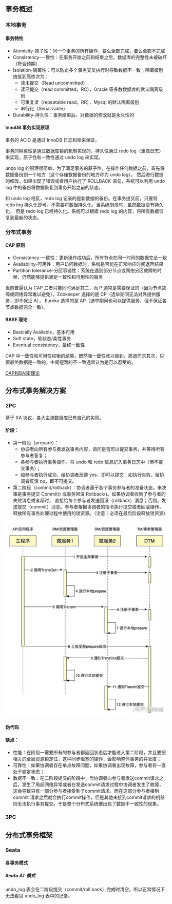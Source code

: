 ## 事务概述

### 本地事务

#### 事务特性

* Atomicity-原子性：同一个事务的所有操作，要么全部完成，要么全部不完成
* Consistency-一致性：在事务开始之前和结束之后，数据库的完整性未被破坏（符合预期）
* Isolation-隔离性：可以防止多个事务交叉执行时导致数据不一致；隔离级别由低到高依次为：
    * 读未提交（Read uncommitted）
    * 读已提交（read committed，RC），Oracle 等多数数据库的默认隔离级别
    * 可重复读（repeatable read，RR），Mysql 的默认隔离级别
    * 串行化（Serializable）
* Durability-持久性：事务结束后，对数据的修改就是永久性的

#### InnoDB 事务实现原理

事务的 ACID 是通过 InnoDB 日志和锁来保证。

事务的隔离性是通过数据库锁的机制实现的，持久性通过 redo log（重做日志）来实现，原子性和一致性通过 undo log 来实现。

undo log 的原理很简单，为了满足事务的原子性，在操作任何数据之前，首先将数据备份到一个地方（这个存储数据备份的地方称为 undo log）。 然后进行数据的修改。如果出现了错误或者用户执行了 ROLLBACK 语句，系统可以利用
undo log 中的备份将数据恢复到事务开始之前的状态。

和 undo log 相反，redo log 记录的是新数据的备份。在事务提交前，只要将 redo log 持久化即可，不需要将数据持久化。当系统崩溃时，虽然数据没有持久化， 但是 redo log 已经持久化。系统可以根据 redo
log 的内容，将所有数据恢复到最新的状态。

### 分布式事务

#### CAP 原则

* Consistency-一致性：更新操作成功后，所有节点在同一时间的数据完全一致
* Availability-可用性：用户访问数据时，系统是否能在正常响应时间返回结果
* Partition tolerance-分区容错性：系统在遇到部分节点或网络分区故障的时候，仍然能够提供满足一致性和可用性的服务

当前普遍认为 CAP 三者只能同时满足其二，而 P 通常是需要保证的（因为节点故障或网络异常难以避免），Zookeeper 选择的是 CP（选举期间无法对外提供服务，即不保证 A）， Eureka 选择的是
AP（选举期间也可以提供服务，但不保证各节点数据完全一致）。

#### BASE 理论

* Basically Available，基本可用
* Soft state，软状态/柔性事务
* Eventual consistency，最终一致性

CAP 中一致性和可用性权衡的结果，既然强一致性难以做到，那退而求其次，只要最终数据是一致的，中间短暂的不一致通常认为是可以忍受的。

[CAP和BASE理论](./CAP和BASE理论.md)

## 分布式事务解决方案

### 2PC

基于 XA 协议，各大主流数据库已有自己的实现。

#### 阶段：

* 第一阶段（prepare）：
    * 协调者向所有参与者发送事务内容，询问是否可以提交事务，并等待所有参与者答复；
    * 各参与者执行事务操作，将 undo 和 redo 信息记入事务日志中（但不提交事务）；
    * 如参与者执行成功，给协调者反馈 yes，即可以提交；如执行失败，给协调者反馈 no，即不可提交。
* 第二阶段（commit/rollback）：协调者基于各个事务参与者的准备状态，来决策是事务提交 Commit() 或事务回滚 Rollback()。如果协调者收到了参与者的失败消息或者超时，
  直接给每个参与者发送回滚（rollback）消息；否则，发送提交（commit）消息。参与者根据协调者的指令执行提交或者回滚操作， 释放所有事务处理过程中使用的锁资源。（注意：必须在最后阶段释放锁资源）

![](../../images/20220122-1.png)

#### 伪代码

#### 缺点：

* 性能：在阶段一需要所有的参与者都返回状态后才能进入第二阶段，并且要把相关的全局资源锁定住，这种同步阻塞的操作，会影响整体事务的并发度；
* 可靠性：如果协调者存在单点故障问题，如果协调者出现故障，参与者将一直处于锁定状态；
* 数据不一致：在二阶段提交的阶段中，当协调者向参与者发送commit请求之后，发生了局部网络异常或者在发送commit请求过程中协调者发生了故障，这会导致只有一部分参与者接受到了commit请求。而在这部分参与者接到commit
  请求之后就会执行commit操作，但是其他未接到commit请求的机器则无法执行事务提交。于是整个分布式系统便出现了数据不一致性的现象。

### 3PC

## 分布式事务框架

### Seata

#### 各事务模式

##### Seata AT 模式

undo_log 表会在二阶段提交（commit/roll back）完成时清空，所以正常情况下无法看见 undo_log 表中的记录。